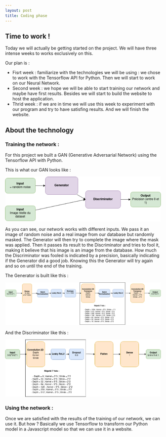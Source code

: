 ```yaml
---
layout: post
title: Coding phase 
---
```


## Time to work !

Today we will actually be getting started on the project. We will have three intense weeks to works exclusively on this.

Our plan is :

* Fisrt week : familiarize with the technologies we will be using : we chose to work with the Tensorflow API for Python. Then we will start to work on our Neural Network. 
* Second week : we hope we will be able to start training our network and maybe have first results. Besides we will start to build the website to host the application. 
* Thrid week : if we are in time we will use this week to experiment with our program and try to have satisfing results. And we will finish the website.

## About the technology 

### Training the network : 

<p>For this project we built a GAN (Generative Adversarial Network) using the Tensorflow API with Python. </p>
<p>This is what our GAN looks like : </p>

![GAN description](/images/GAN_General.png)

<p>As you can see, our network works with different inputs. We pass it an image of random noise and a real image from our database but randomly masked. 
The Generator will then try to complete the image where the mask was applied. 
Then it passes its result to the Discriminator and tries to fool it, making it believe that his image is an image from the database. 
How much the Discriminator was fooled is indicated by a precision, basically indicating if the Generator did a good job. 
Knowing this the Generator will try again and so on until the end of the training.</p>

<p>The Generator is built like this :</p>

![Generator description](/images/Generator.png)

<p>And the Discriminator like this :</p>

![Discriminator description](/images/Discriminator.png)

### Using the network : 

<p>Once we are satisfied with the results of the training of our network, we can use it. But how ?
Basically we use Tensorflow to transform our Python model in a Javascript model so that we can use it in a website. </p>
